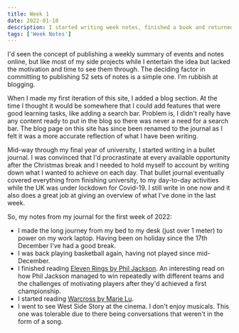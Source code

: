 ```yaml
---
title: Week 1
date: 2022-01-10
description: I started writing week notes, finished a book and returned to work after the Christmas break.
tags: ['Week Notes']
---
```


I'd seen the concept of publishing a weekly summary of events and notes online, but like most of my side projects while I entertain the idea but lacked the motivation and time to see them through. The deciding factor in committing to publishing 52 sets of notes is a simple one. I'm rubbish at blogging.

When I made my first iteration of this site, I added a blog section. At the time I thought it would be somewhere that I could add features that were good learning tasks, like adding a search bar. Problem is, I didn't really have any content ready to put in the blog so there was never a need for a search bar. The blog page on this site has since been renamed to the journal as I felt it was a more accurate reflection of what I have been writing.

Mid-way through my final year of university, I started writing in a bullet journal. I was convinced that I'd procrastinate at every available opportunity after the Christmas break and I needed to hold myself to account by writing down what I wanted to achieve on each day. That bullet journal eventually covered everything from finishing university, to my day-to-day activities while the UK was under lockdown for Covid-19. I still write in one now and it also does a great job at giving an overview of what I've done in the last week.

So, my notes from my journal for the first week of 2022:

- I made the long journey from my bed to my desk (just over 1 meter) to power on my work laptop. Having been on holiday since the 17th December I've had a good break.
- I was back playing basketball again, having not played since mid-December.
- I finished reading [Eleven Rings by Phil Jackson](https://www.penguin.co.uk/books/110/1108611/eleven-rings/9780753556382.html). An interesting read on how Phil Jackson managed to win repeatedly with different teams and the challenges of motivating players after they'd achieved a first championship.
- I started reading [Warcross by Marie Lu](https://www.penguin.co.uk/books/306551/warcross/9780241321447.html).
- I went to see West Side Story at the cinema. I don't enjoy musicals. This one was tolerable due to there being conversations that weren't in the form of a song.
